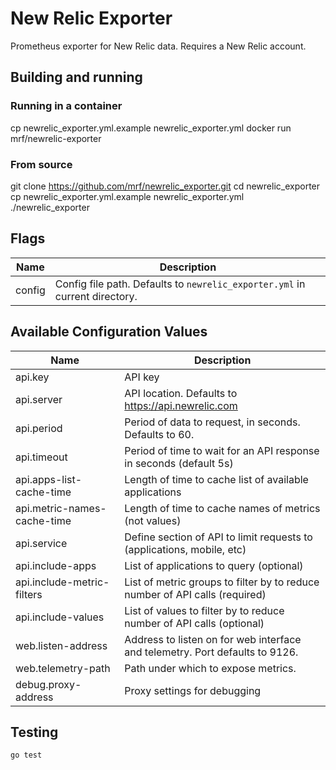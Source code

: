 # New Relic Exporter

Prometheus exporter for New Relic data.
Requires a New Relic account.
## Building and running

### Running in a container

  cp newrelic_exporter.yml.example newrelic_exporter.yml
	docker run mrf/newrelic-exporter

### From source

  git clone https://github.com/mrf/newrelic_exporter.git
  cd newrelic_exporter
  cp newrelic_exporter.yml.example newrelic_exporter.yml
  ./newrelic_exporter

## Flags

Name               | Description
-------------------|------------
config             | Config file path. Defaults to `newrelic_exporter.yml` in current directory.

## Available Configuration Values

Name                        | Description
----------------------------|------------
api.key                     | API key
api.server                  | API location.  Defaults to https://api.newrelic.com
api.period                  | Period of data to request, in seconds.  Defaults to 60.
api.timeout                 | Period of time to wait for an API response in seconds (default 5s)
api.apps-list-cache-time    | Length of time to cache list of available applications
api.metric-names-cache-time | Length of time to cache names of metrics (not values)
api.service                 | Define section of API to limit requests to (applications, mobile, etc)
api.include-apps            | List of applications to query (optional)
api.include-metric-filters  | List of metric groups to filter by to reduce number of API calls (required)
api.include-values          | List of values to filter by to reduce number of API calls (optional)
web.listen-address          | Address to listen on for web interface and telemetry.  Port defaults to 9126.
web.telemetry-path          | Path under which to expose metrics.
debug.proxy-address         | Proxy settings for debugging

## Testing

`go test`